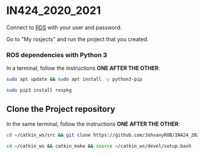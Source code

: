 # IN424_2020_2021


Connect to [RDS](https://app.theconstructsim.com/#/) with your user and password.

Go to "My rosjects" and run the project that you created.

### ROS dependencies with Python 3

In a terminal, follow the instructions **ONE AFTER THE OTHER**:
```bash
sudo apt update && sudo apt install -y python3-pip

sudo pip3 install rospkg
```

## Clone the Project repository
In the same terminal, follow the instructions **ONE AFTER THE OTHER**:

```bash
cd ~/catkin_ws/src && git clone https://github.com/JohvanyROB/IN424_2020_2021.git

cd ~/catkin_ws && catkin_make && source ~/catkin_ws/devel/setup.bash
```
